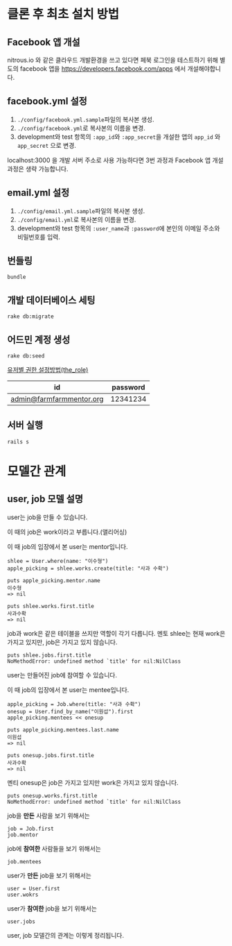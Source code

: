 클론 후 최초 설치 방법
=================

## Facebook 앱 개설
nitrous.io 와 같은 클라우드 개발환경을 쓰고 있다면 페북 로그인을 테스트하기 위해 별도의 facebook 앱을 https://developers.facebook.com/apps 에서 개설해야합니다.
## facebook.yml 설정
1. `./config/facebook.yml.sample`파일의 복사본 생성.
2. `./config/facebook.yml`로 복사본의 이름을 변경.
3. development와 test 항목의 `:app_id`와 `:app_secret`을 개설한 앱의 `app_id` 와 `app_secret` 으로 변경.

localhost:3000 을 개발 서버 주소로 사용 가능하다면 3번 과정과 Facebook 앱 개설 과정은 생략 가능합니다.
## email.yml 설정
1. `./config/email.yml.sample`파일의 복사본 생성.
2. `./config/email.yml`로 복사본의 이름을 변경.
3. development와 test 항목의 `:user_name`과 `:password`에 본인의 이메일 주소와 비밀번호를 입력.

## 번들링
`bundle`
## 개발 데이터베이스 세팅
`rake db:migrate`
## 어드민 계정 생성
`rake db:seed`

[유저별 권한 설정방법(the_role)](https://github.com/the-teacher/the_role)

| id                        | password |
|---------------------------|----------|
| admin@farmfarmmentor.org  | 12341234 |

## 서버 실행
`rails s`

모델간 관계
========
## user, job 모델 설명

user는 job을 만들 수 있습니다.

이 때의 job은 work이라고 부릅니다.(앨리어싱)

이 때 job의 입장에서 본 user는 mentor입니다.

`````````````````````````````````````````````````````
shlee = User.where(name: "이수형")
apple_picking = shlee.works.create(title: "사과 수확")

puts apple_picking.mentor.name
이수형
=> nil

puts shlee.works.first.title
사과수확
=> nil
`````````````````````````````````````````````````````

job과 work은 같은 테이블을 쓰지만 역할이 각기 다릅니다.
멘토 shlee는 현재 work은 가지고 있지만, job은 가지고 있지 않습니다.

`````````````````````````````````````````````````````````
puts shlee.jobs.first.title
NoMethodError: undefined method `title' for nil:NilClass

`````````````````````````````````````````````````````````

user는 만들어진 job에 참여할 수 있습니다.

이 때 job의 입장에서 본 user는 mentee입니다.

```````````````````````````````````````````
apple_picking = Job.where(title: "사과 수확")
onesup = User.find_by_name("이원섭").first
apple_picking.mentees << onesup

puts apple_picking.mentees.last.name
이원섭
=> nil

puts onesup.jobs.first.title
사과수확
=> nil

```````````````````````````````````````````
멘티 onesup은 job은 가지고 있지만 work은 가지고 있지 않습니다.
```````````````````````````````````````````````````````````
puts onesup.works.first.title
NoMethodError: undefined method `title' for nil:NilClass
```````````````````````````````````````````````````````````


job을 **만든** 사람을 보기 위해서는
````````````````
job = Job.first
job.mentor
````````````````

job에 **참여한** 사람들을 보기 위해서는

`job.mentees`

user가 **만든** job을 보기 위해서는
``````````````````
user = User.first
user.wokrs
``````````````````

user가 **참여한** job을 보기 위해서는

`user.jobs`

user, job 모델간의 관계는 이렇게 정리됩니다.
